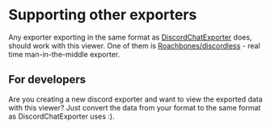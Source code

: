 # Supporting other exporters

Any exporter exporting in the same format as [DiscordChatExporter](https://github.com/Tyrrrz/DiscordChatExporter) does, should work with this viewer. One of them is [Roachbones/discordless](https://github.com/Roachbones/discordless) - real time man-in-the-middle exporter.


## For developers

Are you creating a new discord exporter and want to view the exported data with this viewer? Just convert the data from your format to the same format as DiscordChatExporter uses :).